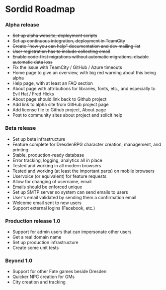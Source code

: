 Sordid Roadmap
======
### Alpha release
* ~~Set up alpha website, deployment scripts~~
* ~~Set up continuous integration, deployment in TeamCity~~
* ~~Create "how you can help" documentation and dev mailing list~~
* ~~User registration has to include collecting email~~
* ~~Enable code-first migrations without automatic migrations, disable automatic data loss~~
* Fix the issue with TeamCity / GitHub / Azure timeouts
* Home page to give an overview, with big red warning about this being alpha
* Help page, with at least an FAQ section
* About page with attributions for libraries, fonts, etc., and especially to Evil Hat / Fred Hicks
* About page should link back to Github project
* Add link to alpha site from GitHub project page
* Add license file to Github project, About page
* Post to community sites about project and solicit help

### Beta release
* Set up beta infrastructure
* Feature complete for DresdenRPG character creation, management, and printing
* Stable, production-ready database
* Error tracking, logging, analytics all in place
* Tested and working in all modern browsers
* Tested and working (at least the important parts) on mobile browsers
* Uservoice (or equivalent) for feature requests
* Allow for changing of username, email
* Emails should be enforced unique
* Set up SMTP server so system can send emails to users
* User's email validated by sending them a confirmation email
* Welcome email sent to new users
* Support external logins (Facebook, etc.)

### Production release 1.0
* Support for admin users that can impersonate other users
* Get a real domain name
* Set up production infrastructure
* Create some unit tests

### Beyond 1.0
* Support for other Fate games beside Dresden
* Quicker NPC creation for GMs
* City creation and tracking

